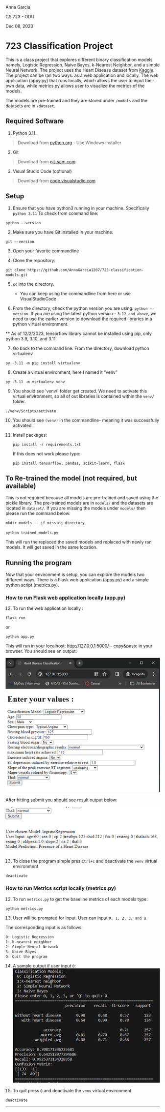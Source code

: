 Anna Garcia

CS 723 - ODU

Dec 08, 2023

# 723 Classification Project

This is a class project that explores different binary classification models namely, Logistic Regression,
Naive Bayes, k-Nearest Neighbor, and a simple Neural Network. The project uses the Heart Disease dataset from [Kaggle](https://www.kaggle.com/datasets/johnsmith88/heart-disease-dataset). The project can be ran two ways: as a web application and locally.
The web application (appy.py) that runs locally, which allows the user to input their own data, while metrics.py allows user to visualize the metrics of the models.

The models are pre-trained and they are stored under `/models` and the datasets are in `/dataset`.

## Required Software
1. Python 3.11. 
> Download from [python.org](https://www.python.org/downloads/release/python-3115/) - Use Windows installer
2. Git
> Download from [git-scm.com](https://git-scm.com/downloads)
3. Visual Studio Code (optional)
> Download from [code.visualstudio.com](https://code.visualstudio.com/download)

## Setup
1. Ensure that you have python3 running in your machine. Specifically `python 3.11`
To check from command line:

```
python –-version
```
2. Make sure you have Git installed in your machine.
```
git –-version
```

3. Open your favorite commandline

4. Clone the repository:
```
git clone https://github.com/AnnaGarcia1207/723-classification-models.git
```

5. `cd` into the directory.
    * You can keep using the commandline from here or use VisualStudioCode

6. From the directory, check the python version you are using: `python –-version`. If you are using the latest python version - `3.12 and above`, we need to use the earlier version to download the required libraries in a python virtual environment.

** As of 12/2/2023, tensorflow library cannot be installed using pip, only python 3.9, 3.10, and 3.11.

7. Go back to the command line. From the directory, download python virtualenv
```
py -3.11 -m pip install virtualenv
```
8. Create a virtual environment, here I named it “venv”
```
py -3.11 -m virtualenv venv
```

9. You should see 'venv/' folder get created. We need to activate this virtual environment, so all of out libraries is contained within the `venv/` folder.
```
./venv/Scripts/activate
```

10. You should see `(venv)` in the commandline- meaning it was successfully activated.

11. Install packages:
	```
    pip install -r requirements.txt
    ```
	If this does not work please type:
    ```
    pip install tensorflow, pandas, scikit-learn, flask
    ```

## To Re-trained the model (not required, but available)
This is not required because all models are pre-trained and saved using the pickle library. The pre-trained models are in `models/` and the datasets are located in `dataset/`. If you are missing the models under `models/` then please run the command below:

```
mkdir models -- if missing directory

python trained_models.py
```

This will run the replaced the saved models and replaced with newly ran models. It will get saved in the same location.



## Running the program

Now that your environment is setup, you can explore the models two different ways. There is a Flask web application (appy.py) and a simple python script (metrics.py). 


### How to run Flask web application locally (app.py)

12. To run the web application locally : 
```
flask run
```
or 
```
python app.py
```
This will run in your localhost: http://127.0.0.1:5000/ – copy&paste in your browser. 
You should see an output:

![python app.py](readMeImages/webExample.PNG)

After hitting submit you should see result output below:

![python app.py submit](readMeImages/submitExample.PNG)


13. To close the program simple pres `Ctrl+c` and deactivate the `venv` virtual environment
```
deactivate
```

### How to run Metrics script locally (metrics.py)

12. To run `metrics.py` to get the baseline metrics of each models type:
```
python metrics.py
```

13. User will be prompted for input. User can input `0, 1, 2, 3, and Q`

The corresponding input is as follows:
```
0: Logistic Regression
1: K-nearest neighbor
2: Simple Neural Network
3: Naive Bayes
Q: Quit the program
```

14. A sample output if user input `0`:
![python metrics.py](readMeImages/metricsExample.PNG)

15. To quit press `Q` and deactivate the `venv` virtual environment.
```
deactivate
```
-------
